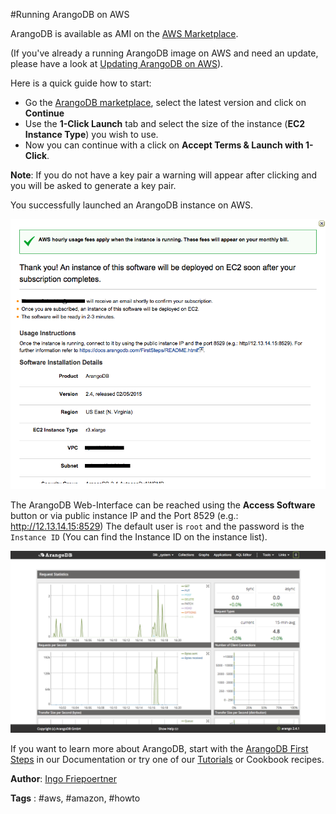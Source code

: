 #Running ArangoDB on AWS

ArangoDB is available as AMI on the [AWS Marketplace][1].

(If you've already a running ArangoDB image on AWS and need an update, please have a look at [Updating ArangoDB on AWS](UpdateArangoDBOnAWS.md)).

Here is a quick guide how to start:

* Go the [ArangoDB marketplace][2], select the latest version and click on **Continue**
* Use the **1-Click Launch** tab and select the size of the instance (**EC2 Instance Type**) you wish to use.
* Now you can continue with a click on **Accept Terms & Launch with 1-Click**.

**Note**: If you do not have a key pair a warning will appear after clicking and you will be asked to generate a key pair.

You successfully launched an ArangoDB instance on AWS.

![Launch ArangoDB](assets/RunningOnAWS/launch.png)

The ArangoDB Web-Interface can be reached using the **Access Software** button or via public instance IP and the Port 8529 (e.g.: http://12.13.14.15:8529)
The default user is `root` and the password is the `Instance ID` (You can find the Instance ID on the instance list).

![Web Interface](assets/RunningOnAWS/webInterface.png)

If you want to learn more about ArangoDB, start with the [ArangoDB First Steps][4] in our Documentation or try one of our [Tutorials][5] or Cookbook recipes.

**Author**: [Ingo Friepoertner](https://github.com/ifcologne)

**Tags** : #aws, #amazon, #howto

[1]: https://aws.amazon.com
[2]: https://aws.amazon.com/marketplace/search/results/ref=dtl_navgno_search_box?page=1&searchTerms=arangodb
[3]: https://aws.amazon.com/marketplace/library
[4]: https://docs.arangodb.com/FirstSteps/index.html
[5]: https://www.arangodb.com/tutorials
